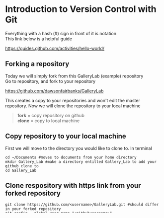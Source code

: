 # Introduction to Version Control with Git
Everything with a hash (#) sign in front of it is notation <br/>
This link below is a helpful guide <br/>

https://guides.github.com/activities/hello-world/

## Forking a repository
Today we will simply fork from this GalleryLab (example) repository <br/>
Go to repository, and fork to your repository <br/>

https://github.com/dawsonfairbanks/GalleryLab

This creates a copy to your repositories and won't edit the master repository.
Now we will clone the repository to your local machine

> **fork** = copy repository on github <br/>
> **clone** = copy to local machine

## Copy repository to your local machine 

First we will move to the directory you would like to clone to. In terminal
```
cd ~/Documents #moves to documents from your home directory
mkdir Gallery_Lab #make a directory entitled Gallery_Lab to add your github clone to
cd Gallery_Lab
```


## Clone respository with https link from your forked repository

```
git clone https://github.com/<username>/GalleryLab.git #should differ in your forked repository
git config --global user.name "<githubusername>"
git config --global user.email <githubemail>
git init . #initialize current wd
```

## Add -> Commit -> Push Data
Now we will practice how to add, commit, and push data. <br/>
Add is the staging command for git. You want to use add the most when working with git.
You use want to use add when you're not ready to commit <br/>
Adding means you can work on it. It will add new or changed files ihn your working directory to the Git staging area. <br/>
Git commit is where you get to unique id. <br/>
Commit is focal point of version control, where info is being stored forever
with IDs can go back in time to the old versions you have made. <br/>
Push uploads them to github to be viewed, stored, shared with collaborators <br/>
Refer to the guide link at the top of this tutorial on pushing sensitive data, passwds etc.

```
mkdir example_directory
cd example_directory
nano sometextfile.txt
#write some text and save out
git add sometextfile.txt
git status #see everything that has been changed since last commit
git commit -m 'added example text file' # put in some useful comment that has been changed since last commit
git push
```

We have now created a text file with command line in a new directory. <br/>
**added** the textfile to the staging area <br/>
**committed** the file with a unique I.D. <br/>
and **pushed** to a publicly available server to be reiterated over <br/>

## References
more on introductory version control at http://happygitwithr.com/push-pull-github.html
now that we have learned how to use git and github we can graduate on to RStudio


## A note on passwords, SSH, HTTPS access
### After each push, you can either set up credential caching for HTTPS access or set up SSH keys
http://happygitwithr.com/credential-caching.html#credential-caching
http://happygitwithr.com/ssh-keys.html#ssh-keys
https keychain is recommended by github 

